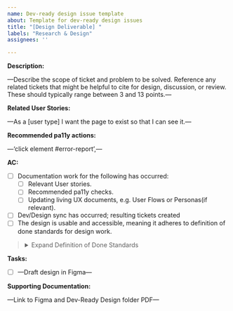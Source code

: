 ```yaml
---
name: Dev-ready design issue template
about: Template for dev-ready design issues
title: "[Design Deliverable] "
labels: "Research & Design"
assignees: ''

---
```


**Description:**

—Describe the scope of ticket and problem to be solved. Reference any related tickets that might be helpful to cite for design, discussion, or review. These should typically range between 3 and 13 points.—

**Related User Stories:**

—As a [user type] I want the page to exist so that I can see it.—

**Recommended pa11y actions:**

—‘click element #error-report’,—

**AC:**

- [ ] Documentation work for the following has occurred:
   - [ ] Relevant User stories.
   - [ ] Recommended pa11y checks.
   - [ ] Updating living UX documents, e.g. User Flows or Personas(if relevant).
- [ ] Dev/Design sync has occurred; resulting tickets created
- [ ] The design is usable and accessible, meaning it adheres to definition of done standards for design work.
> <details>
>      <summary>Expand Definition of Done Standards</summary>
> 
> - It uses [USWDS components and follows it’s UX guidance](https://designsystem.digital.gov/components/), or a deviation is clearly documented
> 
> - Language is intentional and [plain](https://plainlanguage.gov/guidelines/); placeholders are clearly documented
> - It follows [accessibility guidelines](https://accessibility.digital.gov/) and accessibility implementation notes are documented (e.g. clear information hierarchy, color is not the only way meaning is communicated, etc.)
> - If feedback identifies bigger questions or unknowns, create additional issues to investigate
> </details>

**Tasks:**

- [ ] —Draft design in Figma—

**Supporting Documentation:**

—Link to Figma and Dev-Ready Design folder PDF—
